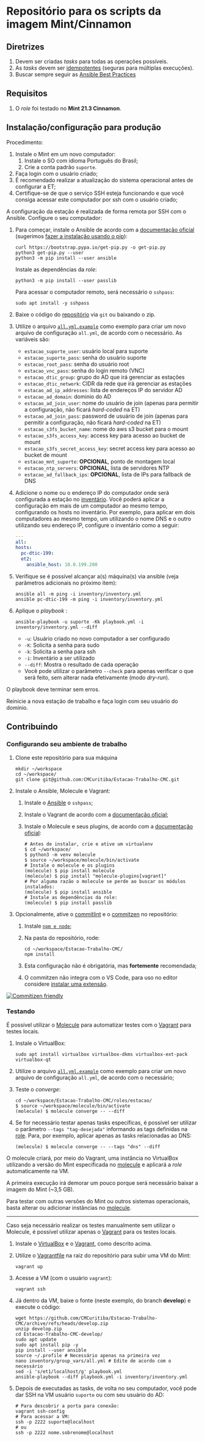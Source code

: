 # Repositório para os scripts da imagem Mint/Cinnamon

## Diretrizes

1. Devem ser criadas _tasks_ para todas as operações possíveis.
2. As _tasks_ devem ser [idempotentes](https://docs.ansible.com/ansible/latest/reference_appendices/glossary.html#term-idempotency) (seguras para múltiplas execuções).
3. Buscar sempre seguir as [Ansible Best Practices](https://docs.ansible.com/ansible/2.8/user_guide/playbooks_best_practices.html)

## Requisitos

1. O _role_ foi testado no **Mint 21.3 Cinnamon**.

## Instalação/configuração para produção

Procedimento:

1. Instale o Mint em um novo computador:
   1. Instale o SO com idioma Português do Brasil;
   2. Crie a conta padrão `suporte`.
2. Faça login com o usuário criado;
3. É recomendado realizar a atualização do sistema operacional antes de
   configurar a ET;
4. Certifique-se de que o serviço SSH esteja funcionando e que você consiga
   acessar este computador por ssh com o usuário criado;

A configuração da estação é realizada de forma remota por SSH com o Ansible.
Configure o seu computador:

1. <a name="ansible-install"></a>Para começar, instale o Ansible de acordo com a
   [documentação oficial](https://docs.ansible.com/ansible/latest/installation_guide/intro_installation.html)
   (sugerimos [fazer a instalação usando o pip](https://docs.ansible.com/ansible/latest/installation_guide/intro_installation.html#installing-and-upgrading-ansible-with-pip)):

   ```shell
   curl https://bootstrap.pypa.io/get-pip.py -o get-pip.py
   python3 get-pip.py --user
   python3 -m pip install --user ansible
   ```

   Instale as dependências da _role_:

   ```shell
   python3 -m pip install --user passlib
   ```

   Para acessar o computador remoto, será necessário o `sshpass`:

   ```shell
   sudo apt install -y sshpass
   ```

2. Baixe o código do [repositório](https://github.com/CMCuritiba/Estacao-Trabalho-CMC)
   via `git` ou baixando o zip.
3. Utilize o arquivo [`all.yml.example`](./inventory/group_vars/all.yml.example)
   como exemplo para criar um novo arquivo de configuração `all.yml`, de acordo
   com o necessário. As variáveis são:

   - `estacao_suporte_user`: usuário local para suporte
   - `estacao_suporte_pass`: senha do usuário suporte
   - `estacao_root_pass`: senha do usuário root
   - `estacao_vnc_pass`: senha do login remoto (VNC)
   - `estacao_dtic_group`: grupo do AD que irá gerenciar as estações
   - `estacao_dtic_network`: CIDR da rede que irá gerenciar as estações
   - `estacao_ad_ip_addresses`: lista de endereços IP do servidor AD
   - `estacao_ad_domain`: dominio do AD
   - `estacao_ad_join_user`: nome do usuário de join (apenas para permitir a
     configuração, não ficará _hard-coded_ na ET)
   - `estacao_ad_join_pass`: password de usuário de join (apenas para permitir a
     configuração, não ficará _hard-coded_ na ET)
   - `estacao_s3fs_bucket_name`: nome do aws s3 bucket para o mount
   - `estacao_s3fs_access_key`: access key para acesso ao bucket de mount
   - `estacao_s3fs_secret_access_key`: secret access key para acesso ao bucket de mount
   - `estacao_mnt_suporte`: **OPCIONAL**, ponto de montagem local
   - `estacao_ntp_servers`: **OPCIONAL**, lista de servidores NTP
   - `estacao_ad_fallback_ips`: **OPCIONAL**, lista de IPs para fallback de DNS

4. Adicione o nome ou o endereço IP do computador onde será configurada a
   estação no [inventário](./inventory/inventory.yml). Você poderá aplicar a
   configuração em mais de um computador ao mesmo tempo, configurando os hosts
   no inventário. Por exemplo, para aplicar em dois computadores ao mesmo tempo,
   um utilizando o nome DNS e o outro utilizando seu endereço IP, configure o
   inventário como a seguir:

   ```yaml
   ---
   all:
   hosts:
     pc-dtic-199:
     et2:
       ansible_host: 10.0.199.200
   ```

5. Verifique se é possível alcançar a(s) máquina(s) via ansible (veja parâmetros
   adicionais no próximo item):

   ```shell
   ansible all -m ping -i inventory/inventory.yml
   ansible pc-dtic-199 -m ping -i inventory/inventory.yml
   ```

6. Aplique o _playbook_ :

   ```shell
   ansible-playbook -u suporte -Kk playbook.yml -i inventory/inventory.yml --diff
   ```

   - `-u`: Usuário criado no novo computador a ser configurado
   - `-K`: Solicita a senha para sudo
   - `-k`: Solicita a senha para ssh
   - `-i`: Inventário a ser utilizado
   - `--diff`: Mostra o resultado de cada operação
   - Você pode utilizar o parâmetro `--check` para apenas verificar o que será
     feito, sem alterar nada efetivamente (modo _dry-run_).

O playbook deve terminar sem erros.

Reinicie a nova estação de trabalho e faça login com seu usuário do domínio.

## Contribuindo

### Configurando seu ambiente de trabalho

1. Clone este repositório para sua máquina

   ```shell
   mkdir ~/workspace
   cd ~/workspace/
   git clone git@github.com:CMCuritiba/Estacao-Trabalho-CMC.git
   ```

2. Instale o Ansible, Molecule e Vagrant:

   1. Instale o [Ansible](#ansible-install) o `sshpass`;
   2. <a name="vagrant-install"></a>Instale o Vagrant de acordo com a [documentação oficial](https://developer.hashicorp.com/vagrant/install?product_intent=vagrant#linux);
   3. Instale o Molecule e seus plugins, de acordo com a [documentação oficial](https://ansible.readthedocs.io/projects/molecule/installation/):

      ```shell
      # Antes de instalar, crie e ative um virtualenv
      $ cd ~/workspace/
      $ python3 -m venv molecule
      $ source ~/workspace/molecule/bin/activate
      # Instale o molecule e os plugins
      (molecule) $ pip install molecule
      (molecule) $ pip install "molecule-plugins[vagrant]"
      # Por alguma razão o molecule se perde ao buscar os módulos instalados:
      (molecule) $ pip install ansible
      # Instale as dependências da role:
      (molecule) $ pip install passlib
      ```

3. Opcionalmente, ative o [commitlint](https://github.com/conventional-changelog/commitlint) e
   o [commitzen](https://github.com/commitizen/cz-cli) no repositório:

   1. Instale [`npm e node`](https://docs.npmjs.com/downloading-and-installing-node-js-and-npm);
   2. Na pasta do repositório, rode:

      ```shell
      cd ~/workspace/Estacao-Trabalho-CMC/
      npm install
      ```

   3. Esta configuração não é obrigatória, mas **fortemente** recomendada;
   4. O commitzen não integra com o VS Code, para uso no editor considere
      [instalar uma extensão](https://github.com/commitizen/cz-cli#adapters).

[![Commitizen friendly](https://img.shields.io/badge/commitizen-friendly-brightgreen.svg)](http://commitizen.github.io/cz-cli/)

### Testando

É possível utilizar o [Molecule](https://ansible.readthedocs.io/projects/molecule/) para automatizar testes com o [Vagrant](https://www.vagrantup.com/) para testes locais.

1. <a name="virtualbox-install"></a>Instale o VirtualBox:

   ```shell
   sudo apt install virtualbox virtualbox-dkms virtualbox-ext-pack virtualbox-qt
   ```

2. Utilize o arquivo [`all.yml.example`](./inventory/group_vars/all.yml.example)
   como exemplo para criar um novo arquivo de configuração `all.yml`, de acordo
   com o necessário;

3. Teste o _converge_:

   ```shell
   cd ~/workspace/Estacao-Trabalho-CMC/roles/estacao/
   $ source ~/workspace/molecule/bin/activate
   (molecule) $ molecule converge -- --diff
   ```

4. Se for necessário testar apenas tasks específicas, é possível ser utilizar o
   parâmetro `--tags "tag-desejada"` informando as tags definidas na [role](./roles/estacao/tasks/main.yml).
   Para, por exemplo, aplicar apenas as tasks relacionadas ao DNS:

   ```shell
   (molecule) $ molecule converge -- --tags "dns" --diff
   ```

O molecule criará, por meio do Vagrant, uma instância no VirtualBox utilizando a
versão do Mint especificada no [molecule](./roles/estacao/molecule/default/molecule.yml)
e aplicará a _role_ automaticamente na VM.

A primeira execução irá demorar um pouco porque será necessário baixar a imagem
do Mint (~3,5 GB).

Para testar com outras versões do Mint ou outros sistemas operacionais, basta
alterar ou adicionar instâncias no [molecule](./roles/estacao/molecule/default/molecule.yml).

---

Caso seja necessário realizar os testes manualmente sem utilizar o Molecule, é possível utilizar apenas o [Vagrant](https://www.vagrantup.com/) para os testes locais.

1. Instale o [VirtualBox](#virtualbox-install) e o [Vagrant](#vagrant-install), como descrito acima.
2. Utilize o [Vagrantfile](./Vagrantfile) na raiz do repositório para subir uma VM do Mint:

   ```shell
   vagrant up
   ```

3. Acesse a VM (com o usuário `vagrant`):

   ```shell
   vagrant ssh
   ```

4. Já dentro da VM, baixe o fonte (neste exemplo, do branch **develop**) e
   execute o código:

   ```shell
   wget https://github.com/CMCuritiba/Estacao-Trabalho-CMC/archive/refs/heads/develop.zip
   unzip develop.zip
   cd Estacao-Trabalho-CMC-develop/
   sudo apt update
   sudo apt install pip -y
   pip install --user ansible
   source ~/.profile # Necessário apenas na primeira vez
   nano inventory/group_vars/all.yml # Edite de acordo com o necessário
   sed -i 's/et1/localhost/g' playbook.yml
   ansible-playbook --diff playbook.yml -i inventory/inventory.yml
   ```

5. Depois de executadas as tasks, de volta no seu computador, você pode dar SSH na VM usuário `suporte` ou com seu
   usuário do AD:

   ```shell
   # Para descobrir a porta para conexão:
   vagrant ssh-config
   # Para acessar a VM:
   ssh -p 2222 suporte@localhost
   # ou
   ssh -p 2222 nome.sobrenome@localhost
   ```
